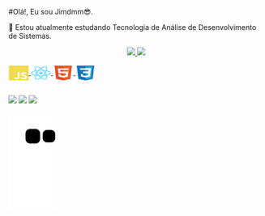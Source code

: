 #Olá!, Eu sou Jimdmm😎.

🤖 Estou atualmente estudando Tecnologia de Análise de Desenvolvimento de Sistemas.
<div align="center">
  <a href="https://www.linkedin.com/in/jimdmm">
  <img height="180em" src="https://github-readme-stats.vercel.app/api?username=jimdmm&show_icons=true&theme=tokyonight&include_all_commits=false&count_private=true"/>
  <img height="180em" src="https://github-readme-stats.vercel.app/api/top-langs/?username=jimdmm&layout=compact&langs_count=7&theme=tokyonight"/>
</div>
<div style="display: inline_block"><br>
  <img align="center" alt="Jim-Js" height="30" width="40" src="https://raw.githubusercontent.com/devicons/devicon/master/icons/javascript/javascript-plain.svg">
  <img align="center" alt="Jim-React" height="30" width="40" src="https://raw.githubusercontent.com/devicons/devicon/master/icons/react/react-original.svg">
  <img align="center" alt="Jim-HTML" height="30" width="40" src="https://raw.githubusercontent.com/devicons/devicon/master/icons/html5/html5-original.svg">
  <img align="center" alt="Jim-CSS" height="30" width="40" src="https://raw.githubusercontent.com/devicons/devicon/master/icons/css3/css3-original.svg">
</div>
  
  ##
 
<div> 
  <a href="https://www.instagram.com/_jimdmm_/" target="_blank"><img src="https://img.shields.io/badge/-Instagram-%23E4405F?style=for-the-badge&logo=instagram&logoColor=white" target="_blank"></a> 
  <a href="https://jimdouglasmmferreira@gmail.com"><img src="https://img.shields.io/badge/Gmail-D14836?style=for-the-badge&logo=gmail&logoColor=white" target="_blank"></a>
  <a href="https://www.linkedin.com/in/jimdmm" target="_blank"><img src="https://img.shields.io/badge/-LinkedIn-%230077B5?style=for-the-badge&logo=linkedin&logoColor=white" target="_blank"></a> 
 
  ![Snake animation](https://github.com/rafaballerini/rafaballerini/blob/output/github-contribution-grid-snake.svg)
 
</div>
